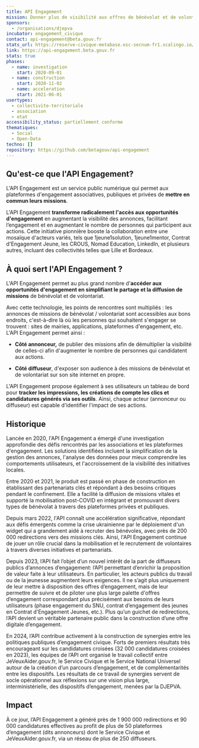 ```yaml
---
title: API Engagement
mission: Donner plus de visibilité aux offres de bénévolat et de volontariat
sponsors:
  - /organisations/djepva
incubator: engagement_civique
contact: api-engagement@beta.gouv.fr
stats_url: https://reserve-civique-metabase.osc-secnum-fr1.scalingo.io/public/dashboard/2dad1c3d-09e5-4d68-85bb-773b9c61e9a7
link: https://api-engagement.beta.gouv.fr
stats: true
phases:
  - name: investigation
    start: 2020-09-01
  - name: construction
    start: 2020-11-02
  - name: acceleration
    start: 2021-06-01
usertypes:
  - collectivite-territoriale
  - association
  - etat
accessibility_status: partiellement conforme
thematiques:
  - Social
  - Open-Data
techno: []
repository: https://github.com/betagouv/api-engagement
---
```

## Qu'est-ce que l'API Engagement?

L'API Engagement est un service public numérique qui permet aux plateformes d'engagement associatives, publiques et privées de **mettre en commun leurs missions**.

L'API Engagement **transforme radicalement l'accès aux opportunités d'engagement** en augmentant la visibilité des annonces, facilitant l’engagement et en augmentant le nombre de personnes qui participent aux actions. Cette initiative pionnière booste la collaboration entre une mosaïque d'acteurs variés, tels que 1jeune1solution, 1jeune1mentor, Contrat d'Engagement Jeune, les CROUS, Nomad Education, LinkedIn, et plusieurs autres, incluant des collectivités telles que Lille et Bordeaux.

## À quoi sert l'API Engagement ?

L'API Engagement permet au plus grand nombre d'**accéder aux opportunités d'engagement en simplifiant le partage et la diffusion de missions** de bénévolat et de volontariat.

Avec cette technologie, les points de rencontres sont multipliés : les annonces de missions de bénévolat / volontariat sont accessibles aux bons endroits, c'est-à-dire là où les personnes qui souhaitent s'engager se trouvent : sites de mairies, applications, plateformes d'engagement, etc. L'API Engagement permet ainsi :

* **Côté annonceur,** de publier des missions afin de démultiplier la visibilité de celles-ci afin d'augmenter le nombre de personnes qui candidatent aux actions.

* **Côté diffuseur**, d'exposer son audience à des missions de bénévolat et de volontariat sur son site internet en propre.

L'API Engagement propose également à ses utilisateurs un tableau de bord pour **tracker les impressions, les créations de compte les clics et candidatures générés via ses outils**. Ainsi, chaque acteur (annonceur ou diffuseur) est capable d'identifier l'impact de ses actions.

## Historique

Lancée en 2020, l'API Engagement a émergé d'une investigation approfondie des défis rencontrés par les associations et les plateformes d'engagement. Les solutions identifiées incluent la simplification de la gestion des annonces, l'analyse des données pour mieux comprendre les comportements utilisateurs, et l'accroissement de la visibilité des initiatives locales.

Entre 2020 et 2021, le produit est passé en phase de construction en établissant des partenariats clés et répondant à des besoins critiques pendant le confinement. Elle a facilité la diffusion de missions vitales et supporté la mobilisation post-COVID en intégrant et promouvant divers types de bénévolat à travers des plateformes privées et publiques.

Depuis mars 2022, l'API connaît une accélération significative, répondant aux défis émergents comme la crise ukrainienne par le déploiement d'un widget qui a grandement aidé à recruter des bénévoles, avec près de 200 000 redirections vers des missions clés. Ainsi, l'API Engagement continue de jouer un rôle crucial dans la mobilisation et le recrutement de volontaires à travers diverses initiatives et partenariats.

Depuis 2023, l’API fait l’objet d’un nouvel intérêt de la part de diffuseurs publics d’annonces d’engagement: l’API permettant d’enrichir la proposition de valeur faite à leur utilisateurs. En particulier, les acteurs publics du travail ou de la jeunesse augmentent leurs exigences. Il ne s’agit plus uniquement de leur mettre à disposition des offres d’engagement, mais de leur permettre de suivre et de piloter une plus large palette d'offres d’engagement correspondant plus précisément aux besoins de leurs utilisateurs (phase engagement du SNU, contrat d’engagement des jeunes en Contrat d'Engagement Jeunes, etc.). Plus qu’un guichet de redirections, l’API devient un véritable partenaire public dans la construction d’une offre digitale d’engagement. 

En 2024, l’API contribue activement à la construction de synergies entre les politiques publiques d’engagement civique. Forts de premiers résultats très encourageant sur les candidatures croisées (32 000 candidatures croisées en 2023), les équipes de l’API ont organisé le travail collectif entre JeVeuxAider.gouv.fr, le Service Civique et le Service National Universel autour de la création d’un parcours d’engagement, et de complémentarités entre les dispositifs. Les résultats de ce travail de synergies servent de socle opérationnel aux réflexions sur une vision plus large, interministérielle, des dispositifs d’engagement, menées par la DJEPVA.


## Impact

À ce jour, l’API Engagement a généré près de 1 900 000 redirections et 90 000 candidatures effectives au profit de plus de 50 plateformes d’engagement (dits annonceurs) dont le Service Civique et JeVeuxAider.gouv.fr, via un réseau de plus de 250 diffuseurs.
